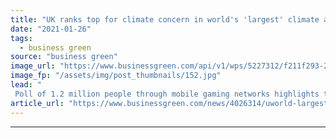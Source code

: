 ```yaml
---
title: "UK ranks top for climate concern in world's 'largest' climate attitudes survey"
date: "2021-01-26"
tags: 
  - business green
source: "business green"
image_url: "https://www.businessgreen.com/api/v1/wps/5227312/f211f293-2664-412d-b953-1911e28c9244/2/forest-185x114.jpg"
image_fp: "/assets/img/post_thumbnails/152.jpg"
lead: "
 Poll of 1.2 million people through mobile gaming networks highlights that 64 per cent of people view climate change as a global emergency ..."
article_url: "https://www.businessgreen.com/news/4026314/uworld-largest-climate-survey-highlights-widespread-support-bolder-climate-policies"
---
```


---
